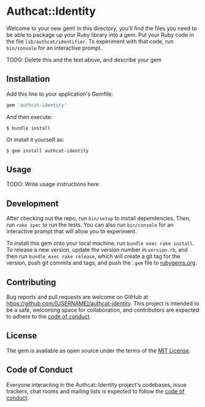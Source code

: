 # Authcat::Identity

Welcome to your new gem! In this directory, you'll find the files you need to be able to package up your Ruby library into a gem. Put your Ruby code in the file `lib/authcat/identifier`. To experiment with that code, run `bin/console` for an interactive prompt.

TODO: Delete this and the text above, and describe your gem

## Installation

Add this line to your application's Gemfile:

```ruby
gem 'authcat-identity'
```

And then execute:

    $ bundle install

Or install it yourself as:

    $ gem install authcat-identity

## Usage

TODO: Write usage instructions here

## Development

After checking out the repo, run `bin/setup` to install dependencies. Then, run `rake spec` to run the tests. You can also run `bin/console` for an interactive prompt that will allow you to experiment.

To install this gem onto your local machine, run `bundle exec rake install`. To release a new version, update the version number in `version.rb`, and then run `bundle exec rake release`, which will create a git tag for the version, push git commits and tags, and push the `.gem` file to [rubygems.org](https://rubygems.org).

## Contributing

Bug reports and pull requests are welcome on GitHub at https://github.com/[USERNAME]/authcat-identity. This project is intended to be a safe, welcoming space for collaboration, and contributors are expected to adhere to the [code of conduct](https://github.com/[USERNAME]/authcat-identity/blob/master/CODE_OF_CONDUCT.md).


## License

The gem is available as open source under the terms of the [MIT License](https://opensource.org/licenses/MIT).

## Code of Conduct

Everyone interacting in the Authcat::Identity project's codebases, issue trackers, chat rooms and mailing lists is expected to follow the [code of conduct](https://github.com/[USERNAME]/authcat-identity/blob/master/CODE_OF_CONDUCT.md).
